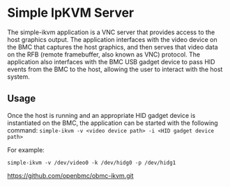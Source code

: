 # Simple IpKVM Server

The simple-ikvm application is a VNC server that provides access to the host
graphics output. The application interfaces with the video device on the BMC
that captures the host graphics, and then serves that video data on the RFB
(remote framebuffer, also known as VNC) protocol. The application also
interfaces with the BMC USB gadget device to pass HID events from the BMC to the
host, allowing the user to interact with the host system.

## Usage

Once the host is running and an appropriate HID gadget device is instantiated on
the BMC, the application can be started with the following command:
`simple-ikvm -v <video device path> -i <HID gadget device path>`

For example:

`simple-ikvm -v /dev/video0 -k /dev/hidg0 -p /dev/hidg1`

https://github.com/openbmc/obmc-ikvm.git
